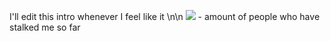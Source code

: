 I'll edit this intro whenever I feel like it \n\n
![](https://komarev.com/ghpvc/?username=drijonh&color=blue) - amount of people who have stalked me so far
